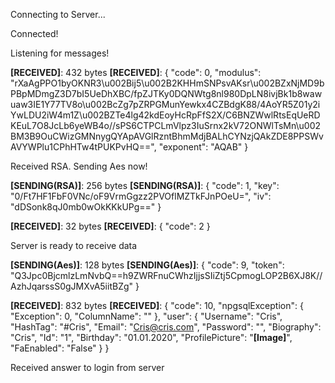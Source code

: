Connecting to Server...

Connected!

Listening for messages!

**[RECEIVED]**: 432 bytes
**[RECEIVED]**: {
  "code": 0,
  "modulus": "rXaAgPPO1byOKNR3\u002Bij5\u002B2KHHmSNPsvAKsr\u002BZxNjMD9bPBpMDmgZ3D7bI5UeDhXBC/fpZJTKy0DQNWtg8nl980DpLN8ivjBk1b8wawuaw3IE1Y77TV8o\u002BcZg7pZRPGMunYewkx4CZBdgK88/4AoYR5Z01y2iYwLDU2iW4m1Z\u002BZTe4lg42kdEoyHcRpFfS2X/C6BNZWwlRtsEqUeRDKEuL7O8JcLb6yeWB4o//sPS6CTPCLmVlpz3IuSrnx2kV72ONWlTsMn\u002BM3B9OuCWizGMNnygQYApAVGlRzntBhmMdjBALhCYNzjQAkZDE8PPSWvAVYWPlu1CPhHTw4tPUKPvHQ==",
  "exponent": "AQAB"
}

Received RSA. Sending Aes now!

**[SENDING(RSA)]**: 256 bytes
**[SENDING(RSA)]**: {
  "code": 1,
  "key": "0/Ft7HF1FbF0VNc/oF9VrmGgzz2PVOflMZTkFJnPOeU=",
  "iv": "dDSonk8qJ0mb0wOkKKkUPg=="
}

**[RECEIVED]**: 32 bytes
**[RECEIVED]**: {
  "code": 2
}

Server is ready to receive data

**[SENDING(Aes)]**: 128 bytes
**[SENDING(Aes)]**: {
  "code": 9,
  "token": "Q3Jpc0BjcmlzLmNvbQ==h9ZWRFnuCWhzIjjsSIiZtj5CpmogLOP2B6XJ8K//AzhJqarssS0gJMXvA5iitBZg"
}

**[RECEIVED]**: 832 bytes
**[RECEIVED]**: {
  "code": 10,
  "npgsqlException": {
    "Exception": 0,
    "ColumnName": ""
  },
  "user": {
    "Username": "Cris",
    "HashTag": "#Cris",
    "Email": "Cris@cris.com",
    "Password": "",
    "Biography": "Cris",
    "Id": "1",
    "Birthday": "01.01.2020",
    "ProfilePicture": "**[Image]**",
    "FaEnabled": "False"
  }
}

Received answer to login from server

